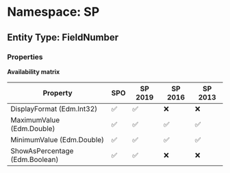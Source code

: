 # Namespace: SP

## Entity Type: FieldNumber

### Properties

**Availability matrix**

Property | SPO | SP 2019 | SP 2016 | SP 2013
----------|-----|---------|---------|--------
DisplayFormat (Edm.Int32) | ✅ | ✅ | ❌ | ❌
MaximumValue (Edm.Double) | ✅ | ✅ | ✅ | ✅
MinimumValue (Edm.Double) | ✅ | ✅ | ✅ | ✅
ShowAsPercentage (Edm.Boolean) | ✅ | ✅ | ❌ | ❌

